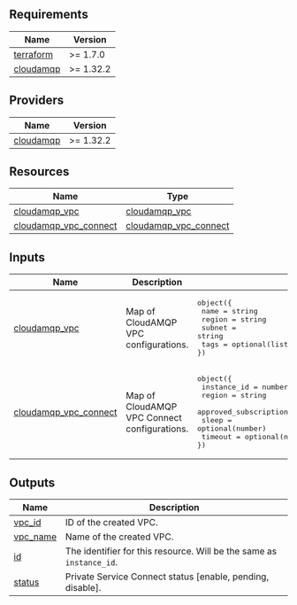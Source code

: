 ## Requirements

 Name | Version |
|------|---------|
| <a name="requirement_terraform"></a> [terraform](#requirement\_terraform) | >= 1.7.0 |
| <a name="requirement_cloudamqp"></a> [cloudamqp](#requirement\_cloudamqp) | >= 1.32.2 |

## Providers

| Name | Version |
|------|---------|
| <a name="provider_cloudamqp"></a> [cloudamqp](#provider\_cloudamqp) | >= 1.32.2 |

## Resources

| Name | Type |
|------|------|
| <a name="resource_cloudamqp_vpc"></a> [cloudamqp_vpc](#resource\_cloudamqp\_vpc) | [cloudamqp_vpc](https://registry.terraform.io/providers/cloudamqp/cloudamqp/1.32.2/docs/resources/vpc) |
| <a name="resource_cloudamqp_vpc_connect"></a> [cloudamqp_vpc_connect](#resource\_cloudamqp\_vpc\_connect) | [cloudamqp_vpc_connect](https://registry.terraform.io/providers/cloudamqp/cloudamqp/1.32.2/docs/resources/vpc_connect) |


## Inputs

| Name | Description | Type | Default | Required |
|------|-------------|------|---------|:--------:|
| <a name="input_cloudamqp_vpc"></a> [cloudamqp_vpc](#input\_cloudamqp\_vpc) | Map of CloudAMQP VPC configurations. | <pre>object({<br>  name   = string<br>  region = string<br>  subnet = string<br>  tags   = optional(list(string))<br>})</pre> | n/a | yes |
| <a name="input_cloudamqp_vpc_connect"></a> [cloudamqp_vpc_connect](#input\_cloudamqp\_vpc\_connect) | Map of CloudAMQP VPC Connect configurations. | <pre>object({<br>  instance_id            = number<br>  region                 = string<br>  approved_subscriptions = optional(list(string))<br>  sleep                  = optional(number)<br>  timeout                = optional(number)<br>})</pre> | n/a | yes |

## Outputs

| Name | Description |
|------|-------------|
| <a name="output_vpc_id"></a> [vpc_id](#output\_vpc\_id) | ID of the created VPC. |
| <a name="output_vpc_name"></a> [vpc_name](#output\_vpc\_name) | Name of the created VPC. |
| <a name="output_id"></a> [id](#output\_id) | The identifier for this resource. Will be the same as `instance_id`. |
| <a name="output_status"></a> [status](#output\_status) | Private Service Connect status [enable, pending, disable]. |
